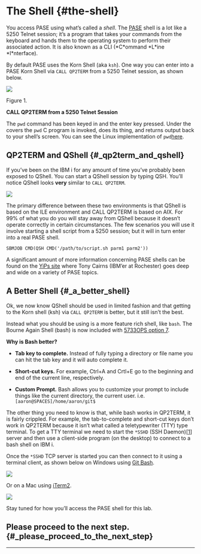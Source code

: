 # The Shell {#the-shell}

You access PASE using what’s called a _shell_. The [PASE](https://kti.news/pase-v73) shell is a lot like a 5250 Telnet session; it’s a program that takes your commands from the keyboard and hands them to the operating system to perform their associated action. It is also known as a CLI \(\*C\*ommand \*L\*ine \*I\*nterface\).

By default PASE uses the Korn Shell \(aka `ksh`\). One way you can enter into a PASE Korn Shell via `CALL QP2TERM` from a 5250 Telnet session, as shown below.

![](https://litmis.gitbooks.io/pase-intro/content/assets/pase_call_qp2term1.png)

Figure 1. 

**CALL QP2TERM from a 5250 Telnet Session**

The `pwd` command has been keyed in and the enter key pressed. Under the covers the `pwd` C program is invoked, does its thing, and returns output back to your shell’s screen. You can see the Linux implementation of `pwd`[here](https://kti.news/pase-pwd).

## QP2TERM and QShell {#_qp2term_and_qshell}

If you’ve been on the IBM i for any amount of time you’ve probably been exposed to QShell. You can start a QShell session by typing QSH. You’ll notice QShell looks **very** similar to `CALL QP2TERM`.

![](https://litmis.gitbooks.io/pase-intro/content/assets/qshell_strqsh.png)

The primary difference between these two environments is that QShell is based on the ILE environment and CALL QP2TERM is based on AIX. For 99% of what you do you will stay away from QShell because it doesn’t operate correctly in certain circumstances. The few scenarios you will use it involve starting a shell script from a 5250 session; but it will in turn enter into a real PASE shell.

```
SBMJOB CMD(QSH CMD('/path/to/script.sh parm1 parm2'))
```

A significant amount of more information concerning PASE shells can be found on the [YiPs site](https://kti.news/yips-pase-shell) where Tony Cairns \(IBM’er at Rochester\) goes deep and wide on a variety of PASE topics.

## A Better Shell {#_a_better_shell}

Ok, we now know QShell should be used in limited fashion and that getting to the Korn shell \(ksh\) via `CALL QP2TERM` is better, but it still isn’t the best.

Instead what you should be using is a more feature rich shell, like `bash`. The Bourne Again Shell \(bash\) is now included with [5733OPS option 7](http://bit.ly/dw-5733ops-tools).

**Why is Bash better?**

* **Tab key to complete.** Instead of fully typing a directory or file name you can hit the tab key and it will auto complete it.

* **Short-cut keys.** For example, Ctrl+A and Crtl+E go to the beginning and end of the current line, respectively.

* **Custom Prompt.** Bash allows you to customize your prompt to include things like the current directory, the current user. i.e. `[aaron@SPACES]/home/aaron/git$`

The other thing you need to know is that, while bash works in QP2TERM, it is fairly crippled. For example, the tab-to-complete and short-cut keys don’t work in QP2TERM because it isn’t what called a teletypewriter \(TTY\) type terminal. To get a TTY terminal we need to start the `*SSHD` \(SSH Daemon\)\[[1](https://litmis.gitbooks.io/pase-intro/content/step-2-the-shell.html#_footnote_1)\] server and then use a client-side program \(on the desktop\) to connect to a bash shell on IBM i.

Once the `*SSHD` TCP server is started you can then connect to it using a terminal client, as shown below on Windows using [Git Bash](https://kti.news/gitbash-for-windows).

![](https://litmis.gitbooks.io/pase-intro/content/assets/gitbash_login_windows7.png)

Or on a Mac using [iTerm2](https://www.iterm2.com).

![](https://litmis.gitbooks.io/pase-intro/content/assets/iterm_bash.png)

Stay tuned for how you’ll access the PASE shell for this lab.

## Please proceed to the next step. {#_please_proceed_to_the_next_step}

---



